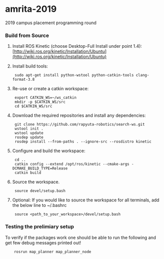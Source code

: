 # amrita-2019
2019 campus placement programming round

### Build from Source

1. Install ROS Kinetic (choose Desktop-Full Install under point 1.4): [http://wiki.ros.org/kinetic/Installation/Ubuntu](http://wiki.ros.org/kinetic/Installation/Ubuntu)

2. Install build tools:

        sudo apt-get install python-wstool python-catkin-tools clang-format-3.8

3. Re-use or create a catkin workspace:

        export CATKIN_WS=~/ws_catkin
        mkdir -p $CATKIN_WS/src
        cd $CATKIN_WS/src

4. Download the required repositories and install any dependencies:

        git clone https://github.com/rapyuta-robotics/search-ws.git
        wstool init .
        wstool update 
	    rosdep update
        rosdep install --from-paths . --ignore-src --rosdistro kinetic

5. Configure and build the workspace:

        cd ..
        catkin config --extend /opt/ros/kinetic --cmake-args -DCMAKE_BUILD_TYPE=Release
        catkin build

6. Source the workspace.

        source devel/setup.bash
        
7. Optional:  If you would like to source the workspace for all terminals, add the below line to ~/.bashrc

        source <path_to_your_workspace>/devel/setup.bash

### Testing the prelimiary setup

To verify if the packages work one should be able to run the following and get few debug messages printed out!

        rosrun map_planner map_planner_node

